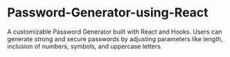 # Password-Generator-using-React
A customizable Password Generator built with React and Hooks. Users can generate strong and secure passwords by adjusting parameters like length, inclusion of numbers, symbols, and uppercase letters.
